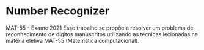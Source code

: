 # Number Recognizer

MAT-55 - Exame 2021
Esse trabalho se propõe a resolver um problema de reconhecimento de dígitos manuscritos utilizando as técnicas lecionadas na matéria eletiva MAT-55 (Matemática computacional).

